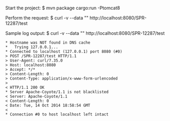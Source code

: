 
Start the project:
    $ mvn package cargo:run -Ptomcat8

Perform the request:
    $ curl -v --data "" http://localhost:8080/SPR-12287/test

Sample log output:
    $ curl -v --data "" http://localhost:8080/SPR-12287/test
    
    * Hostname was NOT found in DNS cache
    *   Trying 127.0.0.1...
    * Connected to localhost (127.0.0.1) port 8080 (#0)
    > POST /SPR-12287/test HTTP/1.1
    > User-Agent: curl/7.35.0
    > Host: localhost:8080
    > Accept: */*
    > Content-Length: 0
    > Content-Type: application/x-www-form-urlencoded
    >
    < HTTP/1.1 200 OK
    * Server Apache-Coyote/1.1 is not blacklisted
    < Server: Apache-Coyote/1.1
    < Content-Length: 0
    < Date: Tue, 14 Oct 2014 18:58:54 GMT
    <
    * Connection #0 to host localhost left intact
